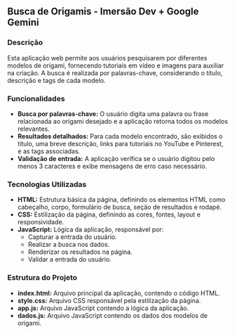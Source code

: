 ## **Busca de Origamis - Imersão Dev + Google Gemini**

### **Descrição**

Esta aplicação web permite aos usuários pesquisarem por diferentes modelos de origami, fornecendo tutoriais em vídeo e imagens para auxiliar na criação. A busca é realizada por palavras-chave, considerando o título, descrição e tags de cada modelo.

### **Funcionalidades**

- **Busca por palavras-chave:** O usuário digita uma palavra ou frase relacionada ao origami desejado e a aplicação retorna todos os modelos relevantes.
- **Resultados detalhados:** Para cada modelo encontrado, são exibidos o título, uma breve descrição, links para tutoriais no YouTube e Pinterest, e as tags associadas.
- **Validação de entrada:** A aplicação verifica se o usuário digitou pelo menos 3 caracteres e exibe mensagens de erro caso necessário.

### **Tecnologias Utilizadas**

- **HTML:** Estrutura básica da página, definindo os elementos HTML como cabeçalho, corpo, formulário de busca, seção de resultados e rodapé.
- **CSS:** Estilização da página, definindo as cores, fontes, layout e responsividade.
- **JavaScript:** Lógica da aplicação, responsável por:
    - Capturar a entrada do usuário.
    - Realizar a busca nos dados.
    - Renderizar os resultados na página.
    - Validar a entrada do usuário.

### **Estrutura do Projeto**

- **index.html:** Arquivo principal da aplicação, contendo o código HTML.
- **style.css:** Arquivo CSS responsável pela estilização da página.
- **app.js:** Arquivo JavaScript contendo a lógica da aplicação.
- **dados.js:** Arquivo JavaScript contendo os dados dos modelos de origami.
